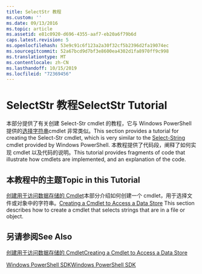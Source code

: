 ```yaml
---
title: SelectStr 教程
ms.custom: ''
ms.date: 09/13/2016
ms.topic: article
ms.assetid: e81c0920-d696-4355-aaf7-eb20a6f79b6d
caps.latest.revision: 5
ms.openlocfilehash: 53e9c91c6f123a2a30f32cf5b2396d2fa19074ec
ms.sourcegitcommit: 52a67bcd9d7bf3e8600ea4302d1fa8970ff9c998
ms.translationtype: MT
ms.contentlocale: zh-CN
ms.lasthandoff: 10/15/2019
ms.locfileid: "72369456"
---
```

# <a name="selectstr-tutorial"></a><span data-ttu-id="28bb7-102">SelectStr 教程</span><span class="sxs-lookup"><span data-stu-id="28bb7-102">SelectStr Tutorial</span></span>

<span data-ttu-id="28bb7-103">本部分提供了有关创建 Select-Str cmdlet 的教程，它与 Windows PowerShell 提供的[选择字符串](/powershell/module/microsoft.powershell.utility/select-string)cmdlet 非常类似。</span><span class="sxs-lookup"><span data-stu-id="28bb7-103">This section provides a tutorial for creating the Select-Str cmdlet, which is very similar to the [Select-String](/powershell/module/microsoft.powershell.utility/select-string) cmdlet provided by Windows PowerShell.</span></span> <span data-ttu-id="28bb7-104">本教程提供了代码段，阐释了如何实现 cmdlet 以及代码的说明。</span><span class="sxs-lookup"><span data-stu-id="28bb7-104">This tutorial provides fragments of code that illustrate how cmdlets are implemented, and an explanation of the code.</span></span>

## <a name="topic-in-this-tutorial"></a><span data-ttu-id="28bb7-105">本教程中的主题</span><span class="sxs-lookup"><span data-stu-id="28bb7-105">Topic in this Tutorial</span></span>

<span data-ttu-id="28bb7-106">[创建用于访问数据存储的 Cmdlet](./creating-a-cmdlet-to-access-a-data-store.md)本部分介绍如何创建一个 cmdlet，用于选择文件或对象中的字符串。</span><span class="sxs-lookup"><span data-stu-id="28bb7-106">[Creating a Cmdlet to Access a Data Store](./creating-a-cmdlet-to-access-a-data-store.md) This section describes how to create a cmdlet that selects strings that are in a file or object.</span></span>

## <a name="see-also"></a><span data-ttu-id="28bb7-107">另请参阅</span><span class="sxs-lookup"><span data-stu-id="28bb7-107">See Also</span></span>

[<span data-ttu-id="28bb7-108">创建用于访问数据存储的 Cmdlet</span><span class="sxs-lookup"><span data-stu-id="28bb7-108">Creating a Cmdlet to Access a Data Store</span></span>](./creating-a-cmdlet-to-access-a-data-store.md)

[<span data-ttu-id="28bb7-109">Windows PowerShell SDK</span><span class="sxs-lookup"><span data-stu-id="28bb7-109">Windows PowerShell SDK</span></span>](../windows-powershell-reference.md)
